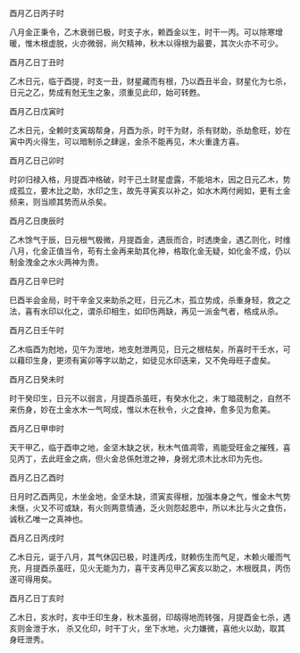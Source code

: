 酉月乙日丙子时

八月金正秉令，乙木衰弱已极，时支子水，赖酉金以生，时干一丙。可以除寒增暖，惟木根虚脱，火亦微弱，尚欠精神，秋木以得根为最要，其次火亦不可少。

酉月乙日丁丑时

乙木日元，临于酉提，时支一丑，财星藏而有根，乃以酉丑半会，财星化为七杀，日元之乙，势成有尅无生之象，须重见此印，始可转甦。

酉月乙日戊寅时

乙木日元，全赖时支寅刼帮身，月酉为杀，时干为财，杀有财助，杀劫愈旺，妙在寅中丙火得生，可以暗制杀之肆逞，金杀不能再见，木火重逢方喜。

酉月乙日己卯时

时卯归禄入格，月提酉冲格破，时干己土财星虚露，不能培木，因之日元乙木，势成孤立，要木比之助，水印之生，故先寻寅亥以补之，如水木两付阙如，更有土金频来，则当顺其势而从杀矣。

酉月乙日庚辰时

乙木馀气于辰，日元根气极微，月提酉金，遇辰而合，时透庚金，遇乙则化，时维八月，化金正值当令，苟有土金再来助其化神，格取化金无疑，如化金不成，仍以制金洩金之水火两神为贵。

酉月乙日辛巳时

巳酉半会金局，时干辛金又来助杀之旺，日元乙木，孤立势成，杀重身轻，救之之法，喜有水印以化之，谓杀印相生，如印伤两缺，再见一派金气者，格成从杀。

酉月乙日壬午时

乙木临酉为尅地，见午为泄地，地支尅泄两见，日元之根枯矣，所喜时干壬水，可以藉印生身，更须有寅卯等字以助之，如徒见水印迭来，又不免母旺子虚矣。

酉月乙日癸未时

时干癸印生，日元不以弱言，月提酉杀虽旺，有癸水化之，未丁暗荿制之，自然不来伤身，妙在土金水木一气呵成，惟以木在秋令，火之食神，愈多见为愈美。

酉月乙日甲申时

天干甲乙，临于酉申之地，金坚木缺之状，秋木气值凋零，焉能受旺金之摧残，喜见丙丁，去此旺金之病，但火金总係尅泄之神，身弱尤须木比水印为先也。

酉月乙日乙酉时

日月时乙酉两见，木坐金地，金坚木缺，须寅亥得根，加强本身之气，惟金木气势未惬，火又不可或缺，有火则两意情通，乏火则怨起恩中，所以木比与火之食伤，诚秋乙唯一之真神也。

酉月乙日丙戌时

乙木日元，诞于八月，其气休囚已极，时逢丙戌，财赖伤生而气足，木赖火暖而气充，月提酉杀虽旺，见火无能为力，喜干支再见甲乙寅亥以助之，木根旣具，丙伤遂可得用矣。

酉月乙日丁亥时

乙木日，亥水时，亥中壬印生身，秋木虽弱，印刼得地而转强，月提酉金七杀，遇亥则金泄于水， 杀又化印，时干丁火，坐下水地，火力嫌微，喜他火以助，取其身旺泄秀。

